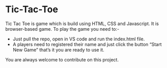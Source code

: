 # Tic-Tac-Toe
Tic Tac Toe is game which is build using HTML, CSS and Javascript. It is browser-based game. 
To play the game you need to:-
- Just pull the repo, open in VS code and run the index.html file.
-	A players need to registered their name and just click the button “Start New Game” that’s it you are ready to use it.<br />

You are always welcome to contribute on this project. <br />

  
